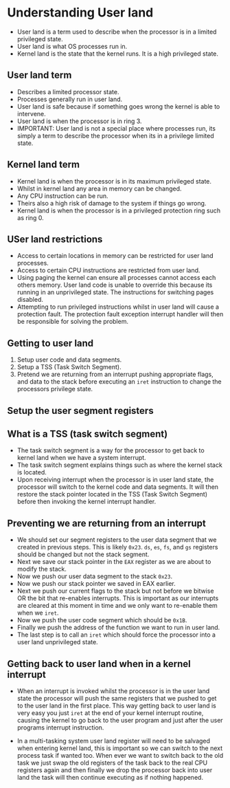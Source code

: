 # Understanding User land

- User land is a term used to describe when the processor is in a limited privileged state.
- User land is what OS processes run in.
- Kernel land is the state that the kernel runs. It is a high privileged state.

## User land term

- Describes a limited processor state.
- Processes generally run in user land.
- User land is safe because if something goes wrong the kernel is able to intervene.
- User land is when the processor is in ring 3.
- IMPORTANT: User land is not a special place where processes run, its simply a term to describe the processor when its in a privilege limited state.

## Kernel land term

- Kernel land is when the processor is in its maximum privileged state.
- Whilst in kernel land any area in memory can be changed.
- Any CPU instruction can be run.
- Theirs also a high risk of damage to the system if things go wrong.
- Kernel land is when the processor is in a privileged protection ring such as ring 0.

## USer land restrictions

- Access to certain locations in memory can be restricted for user land processes.
- Access to certain CPU instructions are restricted from user land.
- Using paging the kernel can ensure all processes cannot access each others memory. User land code is unable to override this because its running in an unprivileged state. The instructions for switching pages disabled.
- Attempting to run privileged instructions whilst in user land will cause a protection fault. The protection fault exception interrupt handler will then be responsible for solving the problem.

## Getting to user land

1. Setup user code and data segments.
2. Setup a TSS (Task Switch Segment).
3. Pretend we are returning from an interrupt pushing appropriate flags, and data to the stack before executing an `iret` instruction to change the processors privilege state.

## Setup the user segment registers

## What is a TSS (task switch segment)

- The task switch segment is a way for the processor to get back to kernel land when we have a system interrupt.
- The task switch segment explains things such as where the kernel stack is located.
- Upon receiving interrupt when the processor is in user land state, the processor will switch to the kernel code and data segments. It will then restore the stack pointer located in the TSS (Task Switch Segment) before then invoking the kernel interrupt handler.

## Preventing we are returning from an interrupt

- We should set our segment registers to the user data segment that we created in previous steps. This is likely `0x23`. `ds`, `es`, `fs`, and `gs` registers should be changed but not the stack segment.
- Next we save our stack pointer in the `EAX` register as we are about to modify the stack.
- Now we push our user data segment to the stack `0x23`.
- Now we push our stack pointer we saved in EAX earlier.
- Next we push our current flags to the stack but not before we bitwise OR the bit that re-enables interrupts. This is important as our interrupts are cleared at this moment in time and we only want to re-enable them when we `iret`.
- Now we push the user code segment which should be `0x1B`.
- Finally we push the address of the function we want to run in user land.
- The last step is to call an `iret` which should force the processor into a user land unprivileged state.

## Getting back to user land when in a kernel interrupt

- When an interrupt is invoked whilst the processor is in the user land state the processor will push the same registers that we pushed to get to the user land in the first place. This way getting back to user land is very easy you just `iret` at the end of your kernel interrupt routine, causing the kernel to go back to the user program and just after the user programs interrupt instruction.

- In a multi-tasking system user land register will need to be salvaged when entering kernel land, this is important so we can switch to the next process task if wanted too. When ever we want to switch back to the old task we just swap the old registers of the task back to the real CPU registers again and then finally we drop the processor back into user land the task will then continue executing as if nothing happened.
